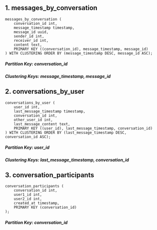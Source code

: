 ## 1. messages_by_conversation
```
messages_by_conversation (
    conversation_id int,
    message_timestamp timestamp,
    message_id uuid,
    sender_id int,
    receiver_id int,
    content text,
    PRIMARY KEY ((conversation_id), message_timestamp, message_id)
) WITH CLUSTERING ORDER BY (message_timestamp DESC, message_id ASC);
```

##### Partition Key: conversation_id
##### Clustering Keys: message_timestamp, message_id



## 2. conversations_by_user
```
conversations_by_user (
    user_id int,
    last_message_timestamp timestamp,
    conversation_id int,
    other_user_id int,
    last_message_content text,
    PRIMARY KEY ((user_id), last_message_timestamp, conversation_id)
) WITH CLUSTERING ORDER BY (last_message_timestamp DESC, conversation_id ASC);
```


##### Partition Key: user_id
##### Clustering Keys: last_message_timestamp, conversation_id



## 3. conversation_participants
```
conversation_participants (
    conversation_id int,
    user1_id int,
    user2_id int,
    created_at timestamp,
    PRIMARY KEY (conversation_id)
);
```

##### Partition Key: conversation_id